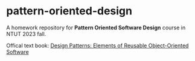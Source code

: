 # pattern-oriented-design

A homework repository for **Pattern Oriented Software Design** course in NTUT 2023 fall.

Offical text book: [Design Patterns: Elements of Reusable Object-Oriented Software](https://en.wikipedia.org/wiki/Design_Patterns)

